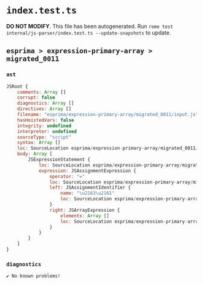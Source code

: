 # `index.test.ts`

**DO NOT MODIFY**. This file has been autogenerated. Run `rome test internal/js-parser/index.test.ts --update-snapshots` to update.

## `esprima > expression-primary-array > migrated_0011`

### `ast`

```javascript
JSRoot {
	comments: Array []
	corrupt: false
	diagnostics: Array []
	directives: Array []
	filename: "esprima/expression-primary-array/migrated_0011/input.js"
	hasHoistedVars: false
	integrity: undefined
	interpreter: undefined
	sourceType: "script"
	syntax: Array []
	loc: SourceLocation esprima/expression-primary-array/migrated_0011/input.js 1:0-2:0
	body: Array [
		JSExpressionStatement {
			loc: SourceLocation esprima/expression-primary-array/migrated_0011/input.js 1:0-1:17
			expression: JSAssignmentExpression {
				operator: "="
				loc: SourceLocation esprima/expression-primary-array/migrated_0011/input.js 1:0-1:17
				left: JSAssignmentIdentifier {
					name: "\u2163\u2161"
					loc: SourceLocation esprima/expression-primary-array/migrated_0011/input.js 1:0-1:12 (ⅣⅡ)
				}
				right: JSArrayExpression {
					elements: Array []
					loc: SourceLocation esprima/expression-primary-array/migrated_0011/input.js 1:15-1:17
				}
			}
		}
	]
}
```

### `diagnostics`

```
✔ No known problems!

```
